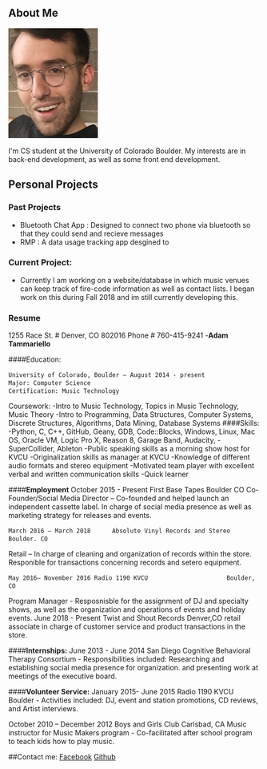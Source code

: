 ## About Me 
![alt text](https://github.com/ATamm/ATamm.github.io/blob/master/assets/profile_picture.png)

I'm CS student at the University of Colorado Boulder. My interests are in back-end development, as well as some front end development.

## Personal Projects
### Past Projects
- Bluetooth Chat App : Designed to connect two phone via bluetooth so that they could send and recieve messages
- RMP : A data usage tracking app desgined to 
### Current Project:
- Currently I am working on a website/database in which music venues can keep track of fire-code information as well as contact lists.
I began work on this during Fall 2018 and im still currently developing this.

### Resume 
1255 Race St. # Denver, CO 802016 Phone # 760-415-9241
-**Adam Tammariello**

####Education:

	University of Colorado, Boulder – August 2014 - present
	Major: Computer Science
	Certification: Music Technology

Coursework: -Intro to Music Technology, Topics in Music Technology,  Music Theory
            -Intro to Programming, Data Structures, Computer Systems, Discrete Structures, Algorithms, Data Mining, Database Systems
####Skills:
-Python, C, C++, GitHub, Geany, GDB, Code::Blocks, Windows, Linux, Mac OS, Oracle VM, Logic Pro X, Reason 8,  Garage Band,  Audacity,  - SuperCollider,  Ableton
-Public speaking skills as a morning show host for KVCU
-Originalization skills as manager at KVCU
-Knowledge of different audio formats and stereo equipment
-Motivated team player with excellent verbal and written communication skills
-Quick learner 

####**Employment**
October 2015 - Present		First Base Tapes           Boulder CO
Co-Founder/Social Media Director – Co-founded and helped launch an independent cassette label.  In charge of social media presence as well as marketing strategy for releases and events. 

	March 2016 – March 2018		 Absolute Vinyl Records and Stereo	  Boulder. CO
Retail – In charge of cleaning and organization of records within the store. Responible for transactions concerning records and setero equipment.

	May 2016– November 2016	Radio 1190 KVCU                    	 Boulder, CO	  
Program Manager - Resposnisble for the assignment of DJ and specialty shows, as well as the organization and operations of events and holiday events.
June 2018 - Present Twist and Shout Records                     Denver,CO
retail associate in charge of customer service and product transactions in the store.
	
####**Internships:**
June 2013 - June 2014
San Diego Cognitive Behavioral Therapy Consortium - Responsibilities included: 	Researching and establishing social media presence for organization. and presenting work at meetings of the executive board.

####**Volunteer Service:**
 	January 2015-	June 2015
Radio 1190 KVCU Boulder - Activities included: DJ, event and station promotions, CD reviews, and Artist interviews.

October 2010 – December 2012       Boys and Girls Club		  Carlsbad, CA
Music instructor for Music Makers program - Co-facilitated after school program to teach kids how to play music.

##Contact me:
[Facebook](https://www.facebook.com/adam.tammariello)
[Github](https://github.com/ATamm)


